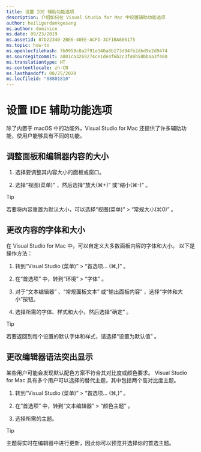 ```yaml
---
title: 设置 IDE 辅助功能选项
description: 介绍如何在 Visual Studio for Mac 中设置辅助功能选项
author: heiligerdankgesang
ms.author: dominicn
ms.date: 09/23/2019
ms.assetid: 87D22340-2BE6-40EE-ACFD-3CF1BA886175
ms.topic: how-to
ms.openlocfilehash: 7b0959c8a2f91e340a8b173d94fb2dbd9e2d9474
ms.sourcegitcommit: a801ca3269274ce1de4f6b2c3f40b58bbaa3f460
ms.translationtype: HT
ms.contentlocale: zh-CN
ms.lasthandoff: 08/25/2020
ms.locfileid: "88801810"
---
```

# <a name="set-ide-accessibility-options"></a>设置 IDE 辅助功能选项

除了内置于 macOS 中的功能外，Visual Studio for Mac 还提供了许多辅助功能，使用户能够具有不同的功能。

## <a name="resize-pad-and-editor-content"></a>调整面板和编辑器内容的大小

1. 选择要调整其内容大小的面板或窗口。

1. 选择“视图(菜单)”  ，然后选择“放大(&#8984;+)”  或“缩小(&#8984;-)”  。

> [!TIP]
> 若要将内容重置为默认大小，可以选择“视图(菜单)”   > “常规大小(&#8984;0)”  。

## <a name="change-the-content-font-and-size"></a>更改内容的字体和大小

在 Visual Studio for Mac 中，可以自定义大多数面板内容的字体和大小。 以下是操作方法：

1. 转到“Visual Studio (菜单)”   > “首选项... (&#8984;,)”  。

1. 在“首选项”  中，转到“环境”   > “字体”  。

1. 对于“文本编辑器”  、“常规面板文本”  或“输出面板内容”  ，选择“字体和大小”按钮。

1. 选择所需的字体、样式和大小，然后选择“确定”  。

> [!TIP]
> 若要返回到每个设置的默认字体和样式，请选择“设置为默认值”  。

## <a name="change-the-editor-syntax-highlighting"></a>更改编辑器语法突出显示

某些用户可能会发现默认配色方案不符合其对比度或颜色要求。 Visual Studio for Mac 具有多个用户可以选择的替代主题，其中包括两个高对比度主题。

1. 转到“Visual Studio (菜单)”   > “首选项... (&#8984;,)”  。

1. 在“首选项”  中，转到“文本编辑器”   > “颜色主题”  。

1. 选择所需的主题。

> [!TIP]
> 主题将实时在编辑器中进行更新，因此你可以预览并选择你的首选主题。